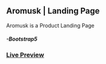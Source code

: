 ## Aromusk | Landing Page
<p>Aromusk is a Product Landing Page</p>

##### -Bootstrap5

<h3> <a href="https://shareefrahat.github.io/Aromusk/" target="_blank">Live Preview</a> </h3>
